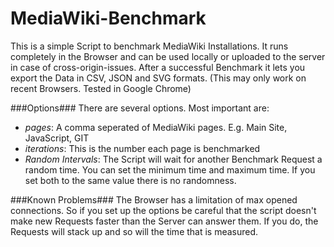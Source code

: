 MediaWiki-Benchmark
===================
This is a simple Script to benchmark MediaWiki Installations. It runs completely in the Browser and can be used locally or uploaded to the server in case of cross-origin-issues.
After a successful Benchmark it lets you export the Data in CSV, JSON and SVG formats. (This may only work on recent Browsers. Tested in Google Chrome)

###Options###
There are several options. Most important are:
 * *pages*: A comma seperated of MediaWiki pages. E.g. Main Site, JavaScript, GIT
 * *iterations*: This is the number each page is benchmarked
 * *Random Intervals*: The Script will wait for another Benchmark Request a random time. You can set the minimum time and maximum time. If you set both to the same value there is no randomness.

###Known Problems###
The Browser has a limitation of max opened connections. So if you set up the options be careful that the script doesn't make new Requests faster than the Server can answer them. If you do, the Requests will stack up and so will the time that is measured.
